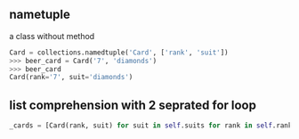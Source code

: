 ## nametuple
a class without method 
```python
Card = collections.namedtuple('Card', ['rank', 'suit']) 
>>> beer_card = Card('7', 'diamonds')
>>> beer_card
Card(rank='7', suit='diamonds')
```
## list comprehension with 2 seprated for loop
```python
_cards = [Card(rank, suit) for suit in self.suits for rank in self.ranks]
```
